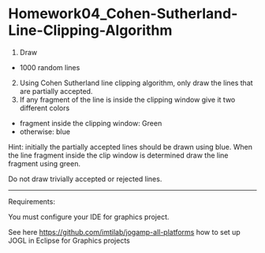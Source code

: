 # Homework04_Cohen-Sutherland-Line-Clipping-Algorithm

1. Draw 
  - 1000 random lines
2. Using Cohen Sutherland line clipping algorithm, only draw the lines that are partially accepted. 
3. If any fragment of the line is inside the clipping window give it two different colors
  - fragment inside the clipping window: Green
  - otherwise: blue
  
<p>
Hint: initially the partially accepted lines should be drawn using blue. When the line fragment inside the clip window is determined draw the line fragment using green.
</p>

Do not draw trivially accepted or rejected lines. 



--------------
Requirements: 

You must configure your IDE for graphics project.

See here https://github.com/imtilab/jogamp-all-platforms how to set up JOGL in Eclipse for Graphics projects

